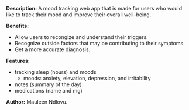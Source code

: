 **Description:** A mood tracking web app that is made for users who would like to track their mood and improve their overall well-being.

**Benefits:** 
- Allow users to recongize and understand their triggers.
- Recognize outside factors that may be contributing to their symptoms
- Get a more accurate diagnosis. 

**Features:**
- tracking sleep (hours) and moods
    - moods: anxiety, elevation, depression, and irritability
- notes (summary of the day)
- medications (name and mg)

**Author:** Mauleen Ndlovu.
